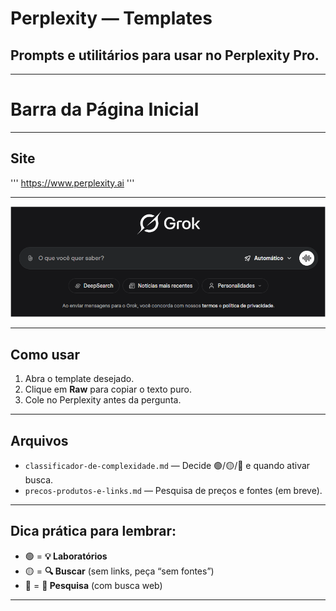 # Perplexity — Templates
## Prompts e utilitários para usar no Perplexity Pro.

---

# Barra da Página Inicial

---

## Site
'''
https://www.perplexity.ai
'''

---

![Estrutura Inicial Prevista para a Pasta IA](../../assets/grok-pagina-inicial.png)




---

## Como usar
1) Abra o template desejado.
2) Clique em **Raw** para copiar o texto puro.
3) Cole no Perplexity antes da pergunta.

---

## Arquivos
- `classificador-de-complexidade.md` — Decide 🟢/🟡/🔴 e quando ativar busca.
- `precos-produtos-e-links.md` — Pesquisa de preços e fontes (em breve).

---

## **Dica prática para lembrar:**

- 🟢 = **💡 Laboratórios**
- 🟡 = **🔍 Buscar** (sem links, peça “sem fontes”)
- 🔴 = **🔀 Pesquisa** (com busca web)

---
